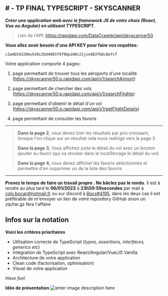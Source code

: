 ##  # -  **TP FINAL TYPESCRIPT - SKYSCANNER**

***Créer une application web avec le framework JS de votre choix (React, Vue ou Angular) en utilisant TYPESCRIPT.***

> Lien de l'API: https://rapidapi.com/DataCrawler/api/skyscanner50

**Vous allez avoir besoin d'une API KEY pour faire vos requêtes:**  

    c2a4b54320msh39c2bd408379f9bp100c21jsnd83fb8c8efcf


Votre application comporte 4 pages: 

1. page permettant de trouver tous les aéroports d'une localité (https://skyscanner50.p.rapidapi.com/api/v1/searchAirport)

2. page permettant de chercher des vols (https://skyscanner50.p.rapidapi.com/api/v1/searchFlights)

3. page permettant d'obtenir le détail d'un vol (https://skyscanner50.p.rapidapi.com/api/v1/getFlightDetails)

4. page permettant de consulter les favoris

----------

> **Dans la page 2**, vous devez trier les résultats par prix croissant,
> lorsque l'on clique sur un résultat cela nous redirige vers la page 3 
> 
> 
> **Dans la page 3**, Vous affichez juste le détail du vol avec un bouton
> ajouter au favori (qui va stocker dans le localStorage le détail du
> vol) 
> 
> **Dans la page 4,** vous devez afficher les favoris sélectionnés et
> permettre d'en supprimer un de la liste des favoris

------


**Prenez le temps de faire un travail propre . Ne bâclez pas le rendu**. 
 Il est à rendre au plus tard le **06/01/2023** à **23h59:59secondes** par mail à coly.bocar@hotmail.fr ou sur discord à *[Bocs#4195](Bocs#4195)*, dans les deux cas il est préférable de m'envoyer un lien de votre repository GitHub sinon un zip/tar.gz fera l'affaire


## Infos sur la notation
**Voici les critères prioritaires**

- Utilisation correcte  de TypeScript (*types, assertions, interfaces, generics etc*)
- Intégration de TypeScript avec React/Angular/Vue/JS Vanilla
- Architecture de votre application
- Clean code (factorisation, optimisation)
- Visuel de votre application 



*Have fun*! 

**Idée de présentation**
![enter image description here](https://zupimages.net/up/23/01/j5yy.png)
